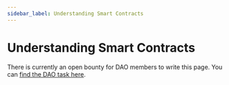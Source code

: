 ```yaml
---
sidebar_label: Understanding Smart Contracts
---
```


# Understanding Smart Contracts

There is currently an open bounty for DAO members to write this page. You can [find the DAO task here](https://dao.kublockchain.com/tasks/?task=0x2c-0xf4efc952759fa6b4bc5aafe8150f373feb9df208&projectId=Getting%20Started-0xf4efc952759fa6b4bc5aafe8150f373feb9df208).
